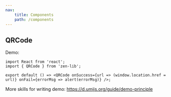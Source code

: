 ```yaml
---
nav:
    title: Components
    path: /components
---
```


## QRCode

Demo:

```tsx
import React from 'react';
import { QRCode } from 'zen-lib';

export default () => <QRCode onSuccess={url => (window.location.href = url)} onFail={errorMsg => alert(errorMsg)} />;
```

More skills for writing demo: https://d.umijs.org/guide/demo-principle
